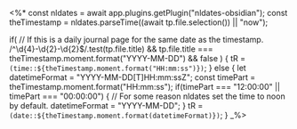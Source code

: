 <%*
const nldates = await app.plugins.getPlugin("nldates-obsidian");
const theTimestamp = nldates.parseTime((await tp.file.selection()) || "now");

if(
	// If this is a daily journal page for the same date as the timestamp.
	/^\d{4}-\d{2}-\d{2}$/.test(tp.file.title) &&
	tp.file.title === theTimestamp.moment.format("YYYY-MM-DD") && false
) {
	tR = `(time::${theTimestamp.moment.format("HH:mm:ss")})`;
} else {
	let datetimeFormat = "YYYY-MM-DD[T]HH:mm:ssZ";
	const timePart = theTimestamp.moment.format("HH:mm:ss");
	if(timePart === "12:00:00" || timePart === "00:00:00") {
		// For some reason nldates set the time to noon by default.
		datetimeFormat = "YYYY-MM-DD";
	}
	tR = `(date::${theTimestamp.moment.format(datetimeFormat)})`;
}
_%>
